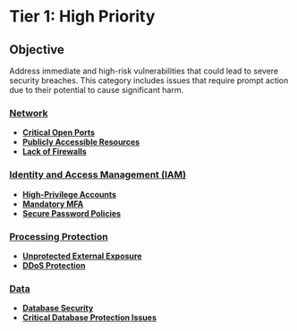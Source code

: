 # Tier 1: High Priority

## Objective
Address immediate and high-risk vulnerabilities that could lead to severe security breaches. This category includes issues that require prompt action due to their potential to cause significant harm.

### [Network](../network/critical-open-ports.md)
- **[Critical Open Ports](../network/critical-open-ports.md)**
- **[Publicly Accessible Resources](../network/publicly-accessible-resources.md)**
- **[Lack of Firewalls](../network/lack-of-firewalls.md)**

### [Identity and Access Management (IAM)](../identity-and-access-management/high-privilege-accounts.md)
- **[High-Privilege Accounts](../identity-and-access-management/high-privilege-accounts.md)**
- **[Mandatory MFA](../identity-and-access-management/mandatory-mfa.md)**
- **[Secure Password Policies](../identity-and-access-management/secure-password-policies.md)**

### [Processing Protection](../processing-protection/unprotected-external-exposure.md)
- **[Unprotected External Exposure](../processing-protection/unprotected-external-exposure.md)**
- **[DDoS Protection](../processing-protection/ddos-protection.md)**

### [Data](../data/database-security.md)
- **[Database Security](../data/database-security.md)**
- **[Critical Database Protection Issues](../data/critical-database-protection-issues.md)**
